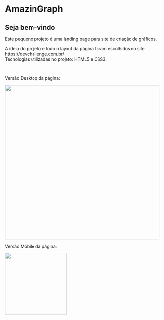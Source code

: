 <h1>AmazinGraph</h1>

<h2>Seja bem-vindo</h2>

<p>Este pequeno projeto é uma landing page para site de criação de gráficos.</p>

<p>A ideia do projeto e todo o layout da página foram escolhidos no site https://devchallenge.com.br/<br>
Tecnologias utilizadas no projeto: HTML5 e CSS3.</p><br>

<p>Versão Desktop da página:</p>
<img src="https://user-images.githubusercontent.com/54873732/103051032-8e3fc980-4574-11eb-83f5-d170fbf684eb.png" width="500">

<p>Versão Mobile da página:</p>
<img src="https://user-images.githubusercontent.com/54873732/103051231-1e7e0e80-4575-11eb-8c82-dd1b4636dc8e.png" width="200">
